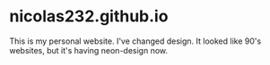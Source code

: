 # nicolas232.github.io
This is my personal website. I've changed design. It looked like 90's websites, but it's having neon-design now.
